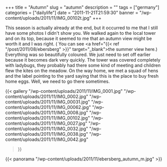 +++
title = "Autumn"
slug = "autumn"
description = ""
tags = ["germany"]
categories = ["dailylife"]
date = "2011-11-21T21:59:30"
banner = "/wp-content/uploads/2011/11/IMG_00102t.jpg"
+++

This season is actually already at the end, but it occurred to me that I still have some photos I didn't show you. We walked again to the local tower and on its top,
because it seemed to me that an autumn view might be worth it and I was right. ( You can see <a
href="{{< ref "/post/2011/08/ebersberg" >}}" target="_blank">the summer view here</a>.) Everything was
so beautifully coloured. We just need to set off earlier because it becomes dark very quickly.  The
tower was covered completely with ladybugs, they probably had there some kind of meeting and
children flew the kites on the meadow. On the way home, we met a squad of hens and the label
pointing to the yard saying that this is the place to buy fresh home eggs. Well, we need to go
there sometimes.

{{< gallery
    "/wp-content/uploads/2011/11/IMG_0001.jpg"
    "/wp-content/uploads/2011/11/IMG_0002.jpg"
    "/wp-content/uploads/2011/11/IMG_00031.jpg"
    "/wp-content/uploads/2011/11/IMG_00062.jpg"
    "/wp-content/uploads/2011/11/IMG_0008.jpg"
    "/wp-content/uploads/2011/11/IMG_00102.jpg"
    "/wp-content/uploads/2011/11/IMG_0027.jpg"
    "/wp-content/uploads/2011/11/IMG_0032.jpg"
    "/wp-content/uploads/2011/11/IMG_0038.jpg"
    "/wp-content/uploads/2011/11/IMG_0042.jpg"
>}}

{{< panorama "/wp-content/uploads/2011/11/ebersberg_autumn_m.jpg"  >}}
